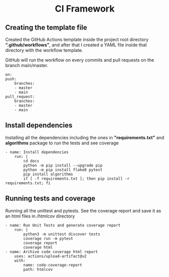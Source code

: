 
# <center>CI Framework</center> #

## Creating the template file ##

Created the GitHub Actions template inside the project root directory **“.github/workflows”**, and after that I created a YAML file inside that directory with the workflow template.

GitHub will run the workflow on every commits and pull requests on the branch main/master.

    on:
    push:
        branches: 
        - master
        - main
    pull_request:
        branches: 
        - master
        - main

## Install dependencies ##

Installing all the dependencies including the ones in **"requirements.txt"** 
and **algorithms** package to run the tests and see coverage

    - name: Install dependencies
        run: |
            cd docs
            python -m pip install --upgrade pip
            python -m pip install flake8 pytest
            pip install algorithms
            if [ -f requirements.txt ]; then pip install -r requirements.txt; fi

## Running tests and coverage ##

Running all the unittest and pytests. See the coverage report and save it as an html files in */htmlcov* directory

    - name: Run Unit Tests and generate coverage report
        run: |
            python3 -m unittest discover tests
            coverage run -m pytest
            coverage report
            coverage html
    - name: Archive code coverage html report
        uses: actions/upload-artifact@v2
        with:
            name: code-coverage-report
            path: htmlcov
